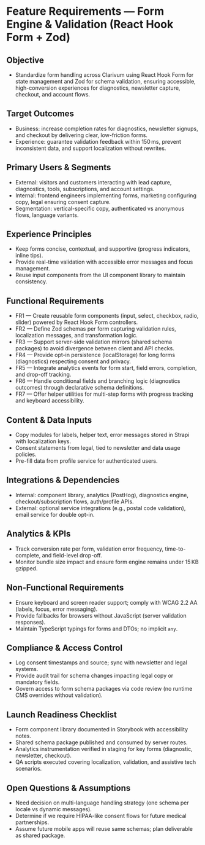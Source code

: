 # Feature Requirements — Form Engine & Validation (React Hook Form + Zod)

## Objective
- Standardize form handling across Clarivum using React Hook Form for state management and Zod for schema validation, ensuring accessible, high-conversion experiences for diagnostics, newsletter capture, checkout, and account flows.

## Target Outcomes
- Business: increase completion rates for diagnostics, newsletter signups, and checkout by delivering clear, low-friction forms.
- Experience: guarantee validation feedback within 150 ms, prevent inconsistent data, and support localization without rewrites.

## Primary Users & Segments
- External: visitors and customers interacting with lead capture, diagnostics, tools, subscriptions, and account settings.
- Internal: frontend engineers implementing forms, marketing configuring copy, legal ensuring consent capture.
- Segmentation: vertical-specific copy, authenticated vs anonymous flows, language variants.

## Experience Principles
- Keep forms concise, contextual, and supportive (progress indicators, inline tips).
- Provide real-time validation with accessible error messages and focus management.
- Reuse input components from the UI component library to maintain consistency.

## Functional Requirements
- FR1 — Create reusable form components (input, select, checkbox, radio, slider) powered by React Hook Form controllers.
- FR2 — Define Zod schemas per form capturing validation rules, localization messages, and transformation logic.
- FR3 — Support server-side validation mirrors (shared schema packages) to avoid divergence between client and API checks.
- FR4 — Provide opt-in persistence (localStorage) for long forms (diagnostics) respecting consent and privacy.
- FR5 — Integrate analytics events for form start, field errors, completion, and drop-off tracking.
- FR6 — Handle conditional fields and branching logic (diagnostics outcomes) through declarative schema definitions.
- FR7 — Offer helper utilities for multi-step forms with progress tracking and keyboard accessibility.

## Content & Data Inputs
- Copy modules for labels, helper text, error messages stored in Strapi with localization keys.
- Consent statements from legal, tied to newsletter and data usage policies.
- Pre-fill data from profile service for authenticated users.

## Integrations & Dependencies
- Internal: component library, analytics (PostHog), diagnostics engine, checkout/subscription flows, auth/profile APIs.
- External: optional service integrations (e.g., postal code validation), email service for double opt-in.

## Analytics & KPIs
- Track conversion rate per form, validation error frequency, time-to-complete, and field-level drop-off.
- Monitor bundle size impact and ensure form engine remains under 15 KB gzipped.

## Non-Functional Requirements
- Ensure keyboard and screen reader support; comply with WCAG 2.2 AA (labels, focus, error messaging).
- Provide fallbacks for browsers without JavaScript (server validation responses).
- Maintain TypeScript typings for forms and DTOs; no implicit `any`.

## Compliance & Access Control
- Log consent timestamps and source; sync with newsletter and legal systems.
- Provide audit trail for schema changes impacting legal copy or mandatory fields.
- Govern access to form schema packages via code review (no runtime CMS overrides without validation).

## Launch Readiness Checklist
- Form component library documented in Storybook with accessibility notes.
- Shared schema package published and consumed by server routes.
- Analytics instrumentation verified in staging for key forms (diagnostic, newsletter, checkout).
- QA scripts executed covering localization, validation, and assistive tech scenarios.

## Open Questions & Assumptions
- Need decision on multi-language handling strategy (one schema per locale vs dynamic messages).
- Determine if we require HIPAA-like consent flows for future medical partnerships.
- Assume future mobile apps will reuse same schemas; plan deliverable as shared package.

